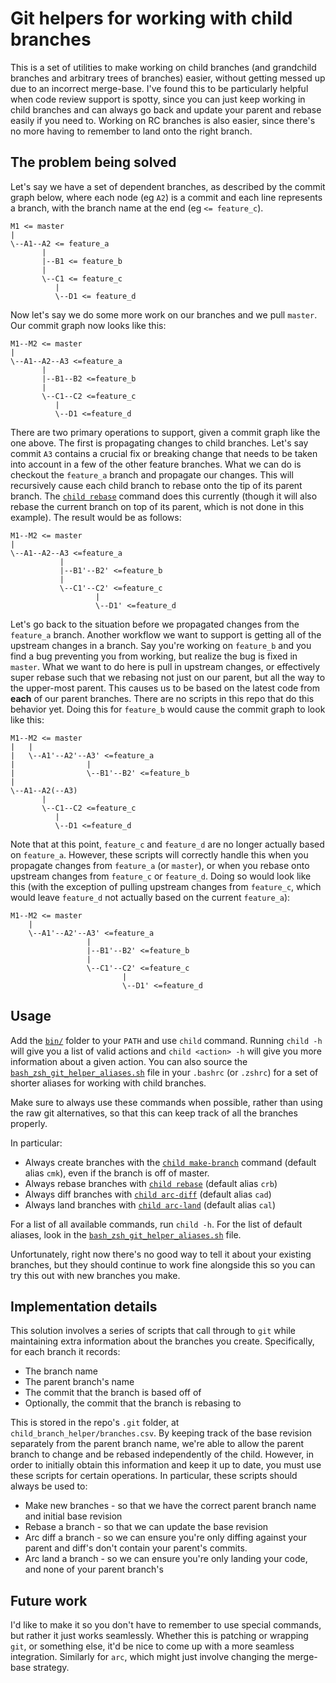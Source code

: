 # Git helpers for working with child branches
This is a set of utilities to make working on child branches (and grandchild branches and arbitrary trees of branches) easier, without getting messed up due to an incorrect merge-base. I've found this to be particularly helpful when code review support is spotty, since you can just keep working in child branches and can always go back and update your parent and rebase easily if you need to. Working on RC branches is also easier, since there's no more having to remember to land onto the right branch.

## The problem being solved
Let's say we have a set of dependent branches, as described by the commit graph below, where each node (eg `A2`) is a commit and each line represents a branch, with the branch name at the end (eg `<= feature_c`).

```
M1 <= master
|
\--A1--A2 <= feature_a
       |
       |--B1 <= feature_b
       |
       \--C1 <= feature_c
          |
          \--D1 <= feature_d
```

Now let's say we do some more work on our branches and we pull `master`. Our commit graph now looks like this:

```
M1--M2 <= master
|
\--A1--A2--A3 <=feature_a
       |
       |--B1--B2 <=feature_b
       |
       \--C1--C2 <=feature_c
          |
          \--D1 <=feature_d
```

There are two primary operations to support, given a commit graph like the one above. The first is propagating changes to child branches. Let's say commit `A3` contains a crucial fix or breaking change that needs to be taken into account in a few of the other feature branches. What we can do is checkout the `feature_a` branch and propagate our changes. This will recursively cause each child branch to rebase onto the tip of its parent branch. The [`child rebase`](src/subcommands/git_rebase_children.py) command does this currently (though it will also rebase the current branch on top of its parent, which is not done in this example). The result would be as follows:

```
M1--M2 <= master
|
\--A1--A2--A3 <=feature_a
           |
           |--B1'--B2' <=feature_b
           |
           \--C1'--C2' <=feature_c
                   |
                   \--D1' <=feature_d
```

Let's go back to the situation before we propagated changes from the `feature_a` branch. Another workflow we want to support is getting all of the upstream changes in a branch. Say you're working on `feature_b` and you find a bug preventing you from working, but realize the bug is fixed in `master`. What we want to do here is pull in upstream changes, or effectively super rebase such that we rebasing not just on our parent, but all the way to the upper-most parent. This causes us to be based on the latest code from **each** of our parent branches. There are no scripts in this repo that do this behavior yet. Doing this for `feature_b` would cause the commit graph to look like this:

```
M1--M2 <= master
|   |
|   \--A1'--A2'--A3' <=feature_a
|                |
|                \--B1'--B2' <=feature_b
|
\--A1--A2(--A3)
       |
       \--C1--C2 <=feature_c
          |
          \--D1 <=feature_d
```

Note that at this point, `feature_c` and `feature_d` are no longer actually based on `feature_a`. However, these scripts will correctly handle this when you propagate changes from `feature_a` (or `master`), or when you rebase onto upstream changes from `feature_c` or `feature_d`. Doing so would look like this (with the exception of pulling upstream changes from `feature_c`, which would leave `feature_d` not actually based on the current `feature_a`):

```
M1--M2 <= master
    |
    \--A1'--A2'--A3' <=feature_a
                 |
                 |--B1'--B2' <=feature_b
                 |
                 \--C1'--C2' <=feature_c
                         |
                         \--D1' <=feature_d
```

## Usage
Add the [`bin/`](./bin) folder to your `PATH` and use `child` command. Running `child -h` will give you a list of valid actions and `child <action> -h` will give you more information about a given action. You can also source the [`bash_zsh_git_helper_aliases.sh`](./bash_zsh_git_helper_aliases.sh) file in your `.bashrc` (or `.zshrc`) for a set of shorter aliases for working with child branches.

Make sure to always use these commands when possible, rather than using the raw git alternatives, so that this can keep
track of all the branches properly.

In particular:

- Always create branches with the [`child make-branch`](src/subcommands/git_make_child_branch.py) command (default alias `cmk`), even if the branch is off of master.
- Always rebase branches with [`child rebase`](src/subcommands/git_rebase_children.py) (default alias `crb`)
- Always diff branches with [`child arc-diff`](src/subcommands/arc_diff_against_parent.py) (default alias `cad`)
- Always land branches with [`child arc-land`](src/subcommands/arc_land_onto_parent.py) (default alias `cal`)

For a list of all available commands, run `child -h`. For the list of default aliases, look in the [`bash_zsh_git_helper_aliases.sh`](./bash_zsh_git_helper_aliases.sh) file.

Unfortunately, right now there's no good way to tell it about your existing branches, but they should continue to work fine
alongside this so you can try this out with new branches you make.

## Implementation details
This solution involves a series of scripts that call through to `git` while maintaining extra information about the branches you create. Specifically, for each branch it records:

- The branch name
- The parent branch's name
- The commit that the branch is based off of
- Optionally, the commit that the branch is rebasing to

This is stored in the repo's `.git` folder, at `child_branch_helper/branches.csv`. By keeping track of the base revision separately from the parent branch name, we're able to allow the parent branch to change and be rebased independently of the child. However, in order to initially obtain this information and keep it up to date, you must use these scripts for certain operations. In particular, these scripts should always be used to:

- Make new branches - so that we have the correct parent branch name and initial base revision
- Rebase a branch - so that we can update the base revision
- Arc diff a branch - so we can ensure you're only diffing against your parent and diff's don't contain your parent's commits.
- Arc land a branch - so we can ensure you're only landing your code, and none of your parent branch's

## Future work
I'd like to make it so you don't have to remember to use special commands, but rather it just works seamlessly. Whether this is patching or wrapping `git`, or something else, it'd be nice to come up with a more seamless integration. Similarly for `arc`, which might just involve changing the merge-base strategy.
